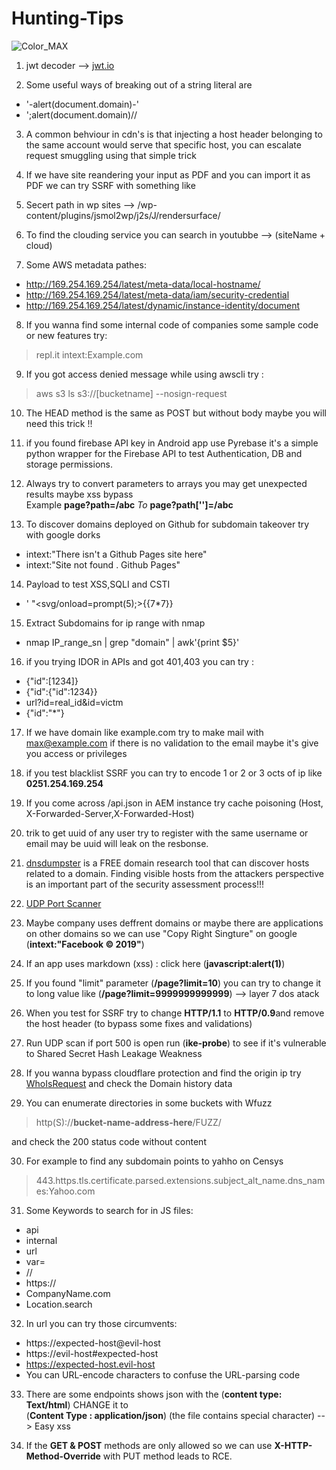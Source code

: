 # Hunting-Tips
![Color_MAX](https://user-images.githubusercontent.com/55370554/76710262-b7dae300-670e-11ea-88e0-e1d95fc353ab.jpg)

1. jwt decoder --> [jwt.io](https://jwt.io/#debugger-io) </br>

2. Some useful ways of breaking out of a string literal are
  * '-alert(document.domain)-'
  * ';alert(document.domain)//

3. A common behviour in cdn's is that injecting a host header belonging to the
  same account would serve that specific host, you can escalate request
  smuggling using that simple trick

4. If we have site reandering your input as PDF and you can import it as PDF we
   can try SSRF with something like  
   > <ifre src="http://169.254.169.254/latest/meta-data">

5. Secert path in wp sites --> /wp-content/plugins/jsmol2wp/j2s/J/rendersurface/

6. To find the clouding service you can search in youtubbe --> (siteName + cloud)

7. Some AWS metadata pathes:
  * http://169.254.169.254/latest/meta-data/local-hostname/
  * http://169.254.169.254/latest/meta-data/iam/security-credential
  * http://169.254.169.254/latest/dynamic/instance-identity/document
  
8. If you wanna find some internal code of companies some sample code or new features try:
> repl.it intext:Example.com

9. If you got access denied message while using awscli try :
> aws s3 ls s3://[bucketname] --nosign-request

10. The HEAD method is the same as POST but without body maybe you will need this trick !!

11. if you found firebase API key in Android app use Pyrebase it's a simple python wrapper for the Firebase API to test Authentication,
DB and storage permissions.

12. Always try to convert parameters to arrays you may get unexpected results maybe xss bypass </br>
    Example **page?path=/abc**  _To_   **page?path['']=/abc** </br>
    
13. To discover domains deployed on Github for subdomain takeover try with google dorks </br>
  * intext:"There isn't a Github Pages site here"
  * intext:"Site not found . Github Pages"
  
14. Payload to test XSS,SQLI and CSTI
  * ' "<svg/onload=prompt(5);>{{7*7}} 
    
15. Extract Subdomains for ip range with nmap
  * nmap IP_range_sn | grep "domain" | awk'{print $5}' 
  
16. if you trying IDOR in APIs and got 401,403 you can try :
  * {"id":[1234]}
  * {"id":{"id":1234}}
  * url?id=real_id&id=victm
  * {"id":"*"}
  
  17. If we have domain like example.com try to make mail with
      max@example.com if there is no validation to the email maybe
      it's give you access or privileges
      
 18. if you test blacklist SSRF you can try to encode 1 or 2 or 3 octs of ip like **0251.254.169.254**
 
 19. If you come across /api.json in AEM instance try cache poisoning (Host, X-Forwarded-Server,X-Forwarded-Host)
 
 20. trik to get uuid of any user try to register with the same username or email may be uuid will leak on the resbonse.
 
 21. [dnsdumpster](https://dnsdumpster.com/) is a FREE domain research tool that can discover hosts related to a domain. Finding visible hosts    from the attackers perspective is an important part of the security assessment process!!!
 
 22. [UDP Port Scanner](https://www.ipvoid.com/udp-port-scan/)
 
 23. Maybe company uses deffrent domains or maybe there are applications on other domains so we can use "Copy Right Singture" on google  (**intext:"Facebook © 2019"**)
 
 24. If an app uses markdown (xss) : click here (**javascript:alert(1)**)
 
 25. If you found "limit" parameter (**/page?limit=10**) you can try to change it
     to long value like (**/page?limit=9999999999999**) --> layer 7 dos atack
     
 26. When you test for SSRF try to change **HTTP/1.1** to **HTTP/0.9**and
     remove the host header (to bypass some fixes and validations)
     
 27. Run UDP scan if port 500 is open run (**ike-probe**) to see if it's vulnerable to Shared Secret Hash Leakage Weakness
 
 28. If you wanna bypass cloudflare protection and find the origin ip try [WhoIsRequest](https://whoisrequest.com/history/)  and check the Domain history data
 
 29. You can enumerate directories in some buckets with Wfuzz
 > http(S)://**bucket-name-address-here**/FUZZ/
 
 and check the 200 status code without content
 
 30. For example to find any subdomain points to yahho on Censys
 > 443.https.tls.certificate.parsed.extensions.subject_alt_name.dns_names:Yahoo.com
 
 31. Some Keywords to search for in JS files:
  * api
  * internal
  * url
  * var=
  * //
  * https://
  * CompanyName.com
  * Location.search
  
32. In url you can try those circumvents: 
  * https://expected-host@evil-host
  * https://evil-host#expected-host
  * https://expected-host.evil-host
  * You can URL-encode characters to confuse the URL-parsing code
  
33. There are some endpoints shows json with the (**content type: Text/html**) CHANGE it to </br> (**Content Type : application/json**)
(the file contains special  character) --> Easy xss

34. If the **GET & POST** methods are only allowed so we can use **X-HTTP-Method-Override** with PUT method leads to RCE.
 
